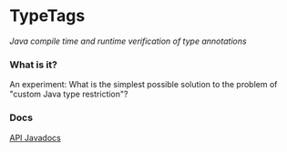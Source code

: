 # TypeTags
_Java compile time and runtime verification of type annotations_

### What is it?

An experiment: What is the simplest possible solution to the problem of "custom Java type restriction"?

### Docs

[API Javadocs](https://archiecobbs.github.io/typetags/site/apidocs/org/dellroad/typetag/core/TypeTag.html)
